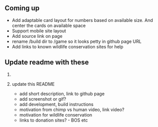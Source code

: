## Coming up

- Add adaptable card layout for numbers based on available size. And center the cards on available space
- Support mobile site layout
- Add source link on page
- rename /build dir to /game so it looks petty in github page URL
- Add links to known wildlife conservation sites for help

## Update readme with these

1.

2. update this README
   - add short description, link to github page
   - add screenshot or gif?
   - add development, build instructions
   - motivation from chimp vs human video, link video?
   - motivation for wildlife conservation
   - links to donation sites? - BOS etc
